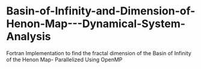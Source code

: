 # Basin-of-Infinity-and-Dimension-of-Henon-Map---Dynamical-System-Analysis
Fortran Implementation to find the fractal dimension of the Basin of Infinity of the Henon Map- Parallelized Using OpenMP
